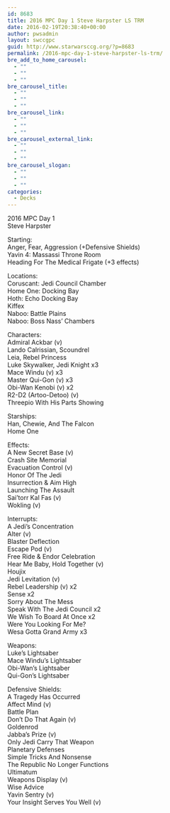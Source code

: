 ```yaml
---
id: 8683
title: 2016 MPC Day 1 Steve Harpster LS TRM
date: 2016-02-19T20:38:40+00:00
author: pwsadmin
layout: swccgpc
guid: http://www.starwarsccg.org/?p=8683
permalink: /2016-mpc-day-1-steve-harpster-ls-trm/
bre_add_to_home_carousel:
  - ""
  - ""
  - ""
bre_carousel_title:
  - ""
  - ""
  - ""
bre_carousel_link:
  - ""
  - ""
  - ""
bre_carousel_external_link:
  - ""
  - ""
  - ""
bre_carousel_slogan:
  - ""
  - ""
  - ""
categories:
  - Decks
---
```

2016 MPC Day 1  
Steve Harpster

Starting:  
Anger, Fear, Aggression (+Defensive Shields)  
Yavin 4: Massassi Throne Room  
Heading For The Medical Frigate (+3 effects)

Locations:  
Coruscant: Jedi Council Chamber  
Home One: Docking Bay  
Hoth: Echo Docking Bay  
Kiffex  
Naboo: Battle Plains  
Naboo: Boss Nass&#8217; Chambers

Characters:  
Admiral Ackbar (v)  
Lando Calrissian, Scoundrel  
Leia, Rebel Princess  
Luke Skywalker, Jedi Knight x3  
Mace Windu (v) x3  
Master Qui-Gon (v) x3  
Obi-Wan Kenobi (v) x2  
R2-D2 (Artoo-Detoo) (v)  
Threepio With His Parts Showing

Starships:  
Han, Chewie, And The Falcon  
Home One

Effects:  
A New Secret Base (v)  
Crash Site Memorial  
Evacuation Control (v)  
Honor Of The Jedi  
Insurrection & Aim High  
Launching The Assault  
Sai&#8217;torr Kal Fas (v)  
Wokling (v)

Interrupts:  
A Jedi&#8217;s Concentration  
Alter (v)  
Blaster Deflection  
Escape Pod (v)  
Free Ride & Endor Celebration  
Hear Me Baby, Hold Together (v)  
Houjix  
Jedi Levitation (v)  
Rebel Leadership (v) x2  
Sense x2  
Sorry About The Mess  
Speak With The Jedi Council x2  
We Wish To Board At Once x2  
Were You Looking For Me?  
Wesa Gotta Grand Army x3

Weapons:  
Luke&#8217;s Lightsaber  
Mace Windu&#8217;s Lightsaber  
Obi-Wan&#8217;s Lightsaber  
Qui-Gon&#8217;s Lightsaber

Defensive Shields:  
A Tragedy Has Occurred  
Affect Mind (v)  
Battle Plan  
Don&#8217;t Do That Again (v)  
Goldenrod  
Jabba&#8217;s Prize (v)  
Only Jedi Carry That Weapon  
Planetary Defenses  
Simple Tricks And Nonsense  
The Republic No Longer Functions  
Ultimatum  
Weapons Display (v)  
Wise Advice  
Yavin Sentry (v)  
Your Insight Serves You Well (v)